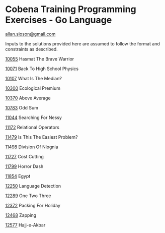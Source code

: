 # Cobena Training Programming Exercises - Go Language

allan.sioson@gmail.com

Inputs to the solutions provided here are assumed to follow the format and constraints as described.

[10055](https://onlinejudge.org/external/100/10055.pdf) Hasmat The Brave Warrior

[10071](https://onlinejudge.org/external/100/10071.pdf) Back To High School Physics

[10107](https://onlinejudge.org/external/101/10107.pdf) What Is The Median?

[10300](https://onlinejudge.org/external/103/10300.pdf) Ecological Premium

[10370](https://onlinejudge.org/external/103/10370.pdf) Above Average

[10783](https://onlinejudge.org/external/107/10783.pdf) Odd Sum

[11044](https://onlinejudge.org/external/110/11044.pdf) Searching For Nessy

[11172](https://onlinejudge.org/external/111/11172.pdf) Relational Operators

[11479](https://onlinejudge.org/external/114/11479.pdf) Is This The Easiest Problem?

[11498](https://onlinejudge.org/external/114/11498.pdf) Division Of Nlognia

[11727](https://onlinejudge.org/external/117/11727.pdf) Cost Cutting

[11799](https://onlinejudge.org/external/117/11799.pdf) Horror Dash

[11854](https://onlinejudge.org/external/118/11854.pdf) Egypt

[12250](https://onlinejudge.org/external/122/12250.pdf) Language Detection

[12289](https://onlinejudge.org/external/122/12289.pdf) One Two Three

[12372](https://onlinejudge.org/external/123/12372.pdf) Packing For Holiday

[12468](https://onlinejudge.org/external/124/12468.pdf) Zapping

[12577](https://onlinejudge.org/external/125/12577.pdf) Hajj-e-Akbar

